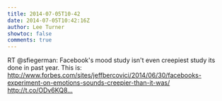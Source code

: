 ```yaml
---
title: 2014-07-05T10-42
date: 2014-07-05T10:42:16Z
author: Lee Turner
showtoc: false
comments: true
---
```


RT @sfiegerman: Facebook's mood study isn't even creepiest study its done in past year. This is: http://www.forbes.com/sites/jeffbercovici/2014/06/30/facebooks-experiment-on-emotions-sounds-creepier-than-it-was/ http://t.co/ODv6KQ8…

